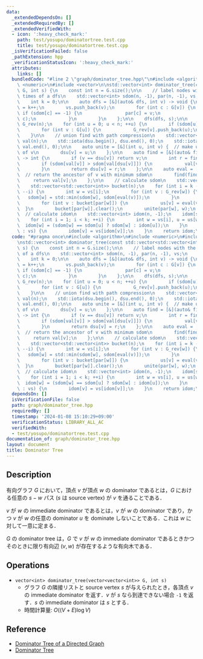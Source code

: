 ```yaml
---
data:
  _extendedDependsOn: []
  _extendedRequiredBy: []
  _extendedVerifiedWith:
  - icon: ':heavy_check_mark:'
    path: test/yosupo/dominatortree.test.cpp
    title: test/yosupo/dominatortree.test.cpp
  _isVerificationFailed: false
  _pathExtension: hpp
  _verificationStatusIcon: ':heavy_check_mark:'
  attributes:
    links: []
  bundledCode: "#line 2 \"graph/dominator_tree.hpp\"\n#include <algorithm>\n#include\
    \ <numeric>\n#include <vector>\n\nstd::vector<int> dominator_tree(const std::vector<std::vector<int>>&\
    \ G, int s) {\n    const int n = G.size();\n\n    // label nodes with the arrival\
    \ times of a dfs\n    std::vector<int> sdom(n, -1), par(n, -1), vs;\n    vs.reserve(n);\n\
    \    int k = 0;\n\n    auto dfs = [&](auto& dfs, int v) -> void {\n        sdom[v]\
    \ = k++;\n        vs.push_back(v);\n        for (int c : G[v]) {\n           \
    \ if (sdom[c] == -1) {\n                par[c] = v;\n                dfs(dfs,\
    \ c);\n            }\n        }\n    };\n\n    dfs(dfs, s);\n\n    std::vector<std::vector<int>>\
    \ G_rev(n);\n    for (int u = 0; u < n; ++u) {\n        if (sdom[u] == -1) continue;\n\
    \        for (int v : G[u]) {\n            G_rev[v].push_back(u);\n        }\n\
    \    }\n\n    // union find with path compression\n    std::vector<int> dsu(n),\
    \ val(n);\n    std::iota(dsu.begin(), dsu.end(), 0);\n    std::iota(val.begin(),\
    \ val.end(), 0);\n\n    auto unite = [&](int u, int v) {  // make u the parent\
    \ of v\n        dsu[v] = u;\n    };\n\n    auto find = [&](auto& find, int v)\
    \ -> int {\n        if (v == dsu[v]) return v;\n        int r = find(find, dsu[v]);\n\
    \        if (sdom[val[v]] > sdom[val[dsu[v]]]) {\n            val[v] = val[dsu[v]];\n\
    \        }\n        return dsu[v] = r;\n    };\n\n    auto eval = [&](int v) {\
    \  // return the ancestor of v with minimum sdom\n        find(find, v);\n   \
    \     return val[v];\n    };\n\n    // calculate sdom\n    std::vector<int> us(n);\n\
    \    std::vector<std::vector<int>> bucket(n);\n    for (int i = k - 1; i > 0;\
    \ --i) {\n        int w = vs[i];\n        for (int v : G_rev[w]) {\n         \
    \   sdom[w] = std::min(sdom[w], sdom[eval(v)]);\n        }\n        bucket[vs[sdom[w]]].push_back(w);\n\
    \        for (int v : bucket[par[w]]) {\n            us[v] = eval(v);\n      \
    \  }\n        bucket[par[w]].clear();\n        unite(par[w], w);\n    }\n\n  \
    \  // calculate idom\n    std::vector<int> idom(n, -1);\n    idom[s] = sdom[s];\n\
    \    for (int i = 1; i < k; ++i) {\n        int w = vs[i], u = us[w];\n      \
    \  idom[w] = (sdom[w] == sdom[u] ? sdom[w] : idom[u]);\n    }\n    for (int v\
    \ : vs) {\n        idom[v] = vs[idom[v]];\n    }\n    return idom;\n}\n"
  code: "#pragma once\n#include <algorithm>\n#include <numeric>\n#include <vector>\n\
    \nstd::vector<int> dominator_tree(const std::vector<std::vector<int>>& G, int\
    \ s) {\n    const int n = G.size();\n\n    // label nodes with the arrival times\
    \ of a dfs\n    std::vector<int> sdom(n, -1), par(n, -1), vs;\n    vs.reserve(n);\n\
    \    int k = 0;\n\n    auto dfs = [&](auto& dfs, int v) -> void {\n        sdom[v]\
    \ = k++;\n        vs.push_back(v);\n        for (int c : G[v]) {\n           \
    \ if (sdom[c] == -1) {\n                par[c] = v;\n                dfs(dfs,\
    \ c);\n            }\n        }\n    };\n\n    dfs(dfs, s);\n\n    std::vector<std::vector<int>>\
    \ G_rev(n);\n    for (int u = 0; u < n; ++u) {\n        if (sdom[u] == -1) continue;\n\
    \        for (int v : G[u]) {\n            G_rev[v].push_back(u);\n        }\n\
    \    }\n\n    // union find with path compression\n    std::vector<int> dsu(n),\
    \ val(n);\n    std::iota(dsu.begin(), dsu.end(), 0);\n    std::iota(val.begin(),\
    \ val.end(), 0);\n\n    auto unite = [&](int u, int v) {  // make u the parent\
    \ of v\n        dsu[v] = u;\n    };\n\n    auto find = [&](auto& find, int v)\
    \ -> int {\n        if (v == dsu[v]) return v;\n        int r = find(find, dsu[v]);\n\
    \        if (sdom[val[v]] > sdom[val[dsu[v]]]) {\n            val[v] = val[dsu[v]];\n\
    \        }\n        return dsu[v] = r;\n    };\n\n    auto eval = [&](int v) {\
    \  // return the ancestor of v with minimum sdom\n        find(find, v);\n   \
    \     return val[v];\n    };\n\n    // calculate sdom\n    std::vector<int> us(n);\n\
    \    std::vector<std::vector<int>> bucket(n);\n    for (int i = k - 1; i > 0;\
    \ --i) {\n        int w = vs[i];\n        for (int v : G_rev[w]) {\n         \
    \   sdom[w] = std::min(sdom[w], sdom[eval(v)]);\n        }\n        bucket[vs[sdom[w]]].push_back(w);\n\
    \        for (int v : bucket[par[w]]) {\n            us[v] = eval(v);\n      \
    \  }\n        bucket[par[w]].clear();\n        unite(par[w], w);\n    }\n\n  \
    \  // calculate idom\n    std::vector<int> idom(n, -1);\n    idom[s] = sdom[s];\n\
    \    for (int i = 1; i < k; ++i) {\n        int w = vs[i], u = us[w];\n      \
    \  idom[w] = (sdom[w] == sdom[u] ? sdom[w] : idom[u]);\n    }\n    for (int v\
    \ : vs) {\n        idom[v] = vs[idom[v]];\n    }\n    return idom;\n}"
  dependsOn: []
  isVerificationFile: false
  path: graph/dominator_tree.hpp
  requiredBy: []
  timestamp: '2024-01-08 15:10:29+09:00'
  verificationStatus: LIBRARY_ALL_AC
  verifiedWith:
  - test/yosupo/dominatortree.test.cpp
documentation_of: graph/dominator_tree.hpp
layout: document
title: Dominator Tree
---
```


## Description

有向グラフ $G$ において，頂点 $v$ が頂点 $w$ の dominator であるとは，$G$ における任意の $s-w$ パス ($s$ は source vertex) が $v$ を通ることである．

$v$ が $w$ の immediate dominator であるとは，$v$ が $w$ の dominator であり，かつ $v$ が $w$ の任意の dominator $u$ を dominate しないことである．これは $w$ に対して一意に定まる．

$G$ の dominator tree は，$G$ で $v$ が $w$ の immediate dominator であるときかつそのときに限り有向辺 $(v, w)$ が存在するような有向木である．

## Operations

- `vector<int> dominator_tree(vector<vector<int>> G, int s)`
    - グラフ $G$ の隣接リストと source vertex $s$ が与えられたとき，各頂点 $v$ の immediate dominator を返す．$v$ が $s$ なら到達できない場合 `-1` を返す．$s$ の immediate dominator は $s$ とする．
    - 時間計算量: $O((V + E) \log V)$

## Reference

- [Dominator Tree of a Directed Graph](https://tanujkhattar.wordpress.com/2016/01/11/dominator-tree-of-a-directed-graph/)
- [Dominator Tree](https://sigma425.hatenablog.com/entry/2015/12/25/224053)